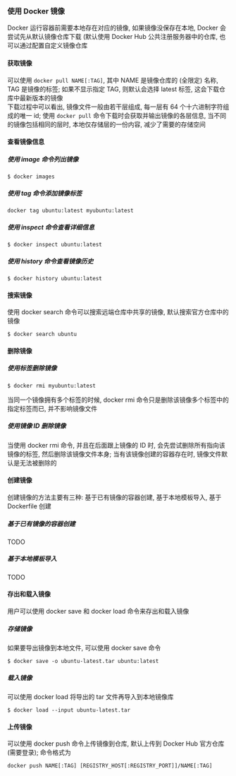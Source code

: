 ### 使用 Docker 镜像
Docker 运行容器前需要本地存在对应的镜像, 如果镜像没保存在本地, Docker 会尝试先从默认镜像仓库下载 (默认使用 Docker Hub 公共注册服务器中的仓库, 也可以通过配置自定义镜像仓库

#### 获取镜像
可以使用 `docker pull NAME[:TAG]`, 其中 NAME 是镜像仓库的 (全限定) 名称, TAG 是镜像的标签; 如果不显示指定 TAG, 则默认会选择 latest 标签, 这会下载仓库中最新版本的镜像  
下载过程中可以看出, 镜像文件一般由若干层组成, 每一层有 64 个十六进制字符组成的唯一 id; 使用 `docker pull` 命令下载时会获取并输出镜像的各层信息, 当不同的镜像包括相同的层时, 本地仅存储层的一份内容, 减少了需要的存储空间

#### 查看镜像信息
##### 使用 image 命令列出镜像
```
$ docker images
```
##### 使用 tag 命令添加镜像标签
```
docker tag ubuntu:latest myubuntu:latest
```
##### 使用 inspect 命令查看详细信息
```
$ docker inspect ubuntu:latest
```
##### 使用 history 命令查看镜像历史
```
$ docker history ubuntu:latest
```

#### 搜索镜像
使用 docker search 命令可以搜索远端仓库中共享的镜像, 默认搜索官方仓库中的镜像
```
$ docker search ubuntu
```

#### 删除镜像
##### 使用标签删除镜像
```
$ docker rmi myubuntu:latest
```
当同一个镜像拥有多个标签的时候, docker rmi 命令只是删除该镜像多个标签中的指定标签而已, 并不影响镜像文件
##### 使用镜像 ID 删除镜像
当使用 docker rmi 命令, 并且在后面跟上镜像的 ID 时, 会先尝试删除所有指向该镜像的标签, 然后删除该镜像文件本身; 当有该镜像创建的容器存在时, 镜像文件默认是无法被删除的

#### 创建镜像
创建镜像的方法主要有三种: 基于已有镜像的容器创建, 基于本地模板导入, 基于 Dockerfile 创建
##### 基于已有镜像的容器创建
TODO
##### 基于本地模板导入
TODO

#### 存出和载入镜像
用户可以使用 docker save 和 docker load 命令来存出和载入镜像
##### 存储镜像
如果要导出镜像到本地文件, 可以使用 docker save 命令
```
$ docker save -o ubuntu-latest.tar ubuntu:latest
```
##### 载入镜像
可以使用 docker load 将导出的 tar 文件再导入到本地镜像库
```
$ docker load --input ubuntu-latest.tar
```

#### 上传镜像
可以使用 docker push 命令上传镜像到仓库, 默认上传到 Docker Hub 官方仓库 (需要登录); 命令格式为
```
docker push NAME[:TAG] [REGISTRY_HOST[:REGISTRY_PORT]]/NAME[:TAG]
```
